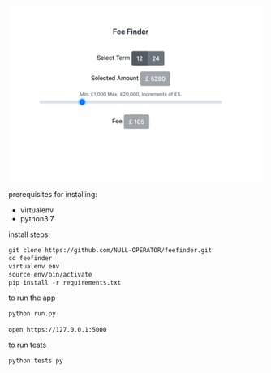 
![alt text](app_in_use.png)


prerequisites for installing:
- virtualenv
- python3.7


install steps:
```
git clone https://github.com/NULL-OPERATOR/feefinder.git
cd feefinder
virtualenv env
source env/bin/activate
pip install -r requirements.txt
```

to run the app
```
python run.py

open https://127.0.0.1:5000
```

to run tests
```
python tests.py
```
